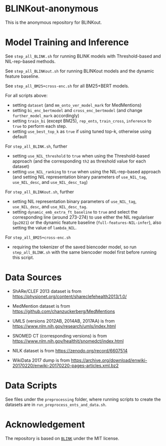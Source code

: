 # BLINKout-anonymous
This is the anonymous repository for BLINKout.

# Model Training and Inference
See `step_all_BLINK.sh` for running BLINK models with Threshold-based and NIL-rep-based methods.

See `step_all_BLINKout.sh` for running BLINKout models and the dynamic feature baseline.

See `step_all_BM25+cross-enc.sh` for all BM25+BERT models.

For all scripts above:
* setting `dataset` (and `mm_onto_ver_model_mark` for MedMentions)
* setting `bi_enc_bertmodel` and `cross_enc_bertmodel` (and change `further_model_mark` accordingly)
* setting `train_bi` (except BM25), `rep_ents`, `train_cross`, `inference` to `true` to perform each step. 
* setting `use_best_top_k` as `true` if using tuned top-k, otherwise using default

For `step_all_BLINK.sh`, further
* setting `use_NIL_threshold` to `true` when using the Threshold-based approach (and the corresponding `th2` as threshold value for each dataset)
* setting `use_NIL_ranking` to `true` when using the NIL-rep-based approach (and setting NIL representation binary parameters of `use_NIL_tag`, `use_NIL_desc`, and `use_NIL_desc_tag`)

For `step_all_BLINKout.sh`, further
* setting NIL representation binary parameters of `use_NIL_tag`, `use_NIL_desc`, and `use_NIL_desc_tag`.
* setting `dynamic_emb_extra_ft_baseline` to `true` and select the corresponding line (around 273-274) to use either the NIL regulariser (`gu2021`) or the dynamic feature baseline (`full-features-NIL-infer`), also setting the value of `lambda_NIL`.

For `step_all_BM25+cross-enc.sh`
* requiring the tokenizer of the saved biencoder model, so run `step_all_BLINK.sh` with the same biencoder model first before running this script.

# Data Sources
* ShARe/CLEF 2013 dataset is from https://physionet.org/content/shareclefehealth2013/1.0/
* MedMention dataset is from https://github.com/chanzuckerberg/MedMentions
* UMLS (versions 2012AB, 2014AB, 2017AA) is from https://www.nlm.nih.gov/research/umls/index.html
* SNOMED CT (corresponding versions) is from https://www.nlm.nih.gov/healthit/snomedct/index.html

* NILK dataset is from https://zenodo.org/record/6607514
* WikiData 2017 dump is from https://archive.org/download/enwiki-20170220/enwiki-20170220-pages-articles.xml.bz2

# Data Scripts
See files under the `preprocessing` folder, where running scripts to create the datasets are in `run_preprocess_ents_and_data.sh`.

# Acknowledgement
The repository is based on [`BLINK`](https://github.com/facebookresearch/BLINK) under the MIT license.
